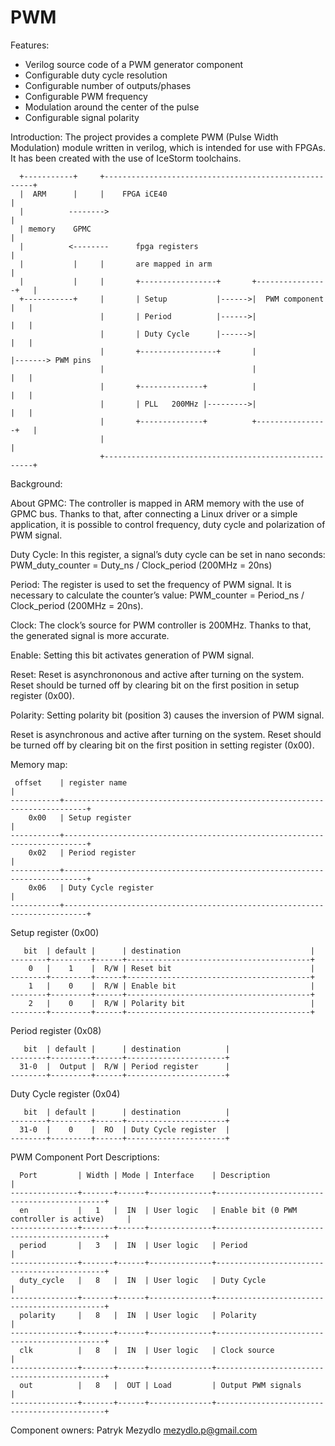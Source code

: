 # PWM 

Features:
  - Verilog source code of a PWM generator component
  - Configurable duty cycle resolution
  - Configurable number of outputs/phases
  - Configurable PWM frequency
  - Modulation around the center of the pulse
  - Configurable signal polarity

Introduction:
The project provides a complete PWM (Pulse Width Modulation) module written in verilog, which is 
intended for use with FPGAs. It has been created with the use of IceStorm toolchains. 

```
  +-----------+     +------------------------------------------------------+
  |  ARM      |     |    FPGA iCE40                                        |
  |          -------->                                                     |           
  | memory    GPMC                                                         |
  |          <--------      fpga registers                                 |
  |           |     |       are mapped in arm                              |
  |           |     |       +-----------------+       +----------------+   |
  +-----------+     |       | Setup           |------>|  PWM component |   |
                    |       | Period          |------>|                |   |
                    |       | Duty Cycle      |------>|                |   |
                    |       +-----------------+       |                |-------> PWM pins
                    |                                 |                |   |
                    |       +--------------+          |                |   |
                    |       | PLL   200MHz |--------->|                |   |
                    |       +--------------+          +----------------+   |          
                    |                                                      |
                    +------------------------------------------------------+
```

Background:

About GPMC:
The controller is mapped in ARM memory with the use of GPMC bus. Thanks to that, after connecting a Linux driver or a simple application, it is possible to control frequency, duty cycle and polarization of PWM signal.

Duty Cycle:
In this register, a signal’s duty cycle can be set in nano seconds:
PWM_duty_counter = Duty_ns / Clock_period (200MHz = 20ns)

Period: 
The register is used to set the frequency of PWM signal. It is necessary to calculate the counter’s value:  PWM_counter = Period_ns / Clock_period (200MHz = 20ns).

Clock:
The clock’s source for PWM controller is 200MHz. Thanks to that, the generated signal is more accurate.

Enable:
Setting this bit activates generation of PWM signal.

Reset:
Reset is asynchrononous and active after turning on the system. Reset should be turned off by clearing bit on the first position in setup register (0x00).

Polarity:
Setting polarity bit (position 3) causes the inversion of PWM signal.

Reset is asynchronous and active after turning on the system. Reset should be turned off by clearing bit on the first position in setting register (0x00).

Memory map:
```
 offset    | register name                                                             |
-----------+---------------------------------------------------------------------------+
    0x00   | Setup register                                                            |
-----------+---------------------------------------------------------------------------+
    0x02   | Period register                                                           |
-----------+---------------------------------------------------------------------------+
    0x06   | Duty Cycle register                                                       |
-----------+---------------------------------------------------------------------------+
```

Setup register (0x00)
```
   bit  | default |      | destination                             |
--------+---------+------+-----------------------------------------+
    0   |    1    |  R/W | Reset bit                               |
--------+---------+------+-----------------------------------------+
    1   |    0    |  R/W | Enable bit                              |
--------+---------+------+-----------------------------------------+
    2   |    0    |  R/W | Polarity bit                            |
--------+---------+------+-----------------------------------------+
```

Period register (0x08)
```
   bit  | default |      | destination          |
--------+---------+------+----------------------+
  31-0  |  Output |  R/W | Period register      |
--------+---------+------+----------------------+
```

Duty Cycle register (0x04)
```
   bit  | default |      | destination          |
--------+---------+------+----------------------+
  31-0  |    0    |  RO  | Duty Cycle register  |
--------+---------+------+----------------------+
```

PWM Component Port Descriptions:
```
  Port         | Width | Mode | Interface    | Description                                 |
---------------+-------+------+--------------+---------------------------------------------+
  en           |   1   |  IN  | User logic   | Enable bit (0 PWM controller is active)     |
---------------+-------+------+--------------+---------------------------------------------+
  period       |   3   |  IN  | User logic   | Period                                      |
---------------+-------+------+--------------+---------------------------------------------+
  duty_cycle   |   8   |  IN  | User logic   | Duty Cycle                                  |
---------------+-------+------+--------------+---------------------------------------------+
  polarity     |   8   |  IN  | User logic   | Polarity                                    |
---------------+-------+------+--------------+---------------------------------------------+
  clk          |   8   |  IN  | User logic   | Clock source                                |
---------------+-------+------+--------------+---------------------------------------------+
  out          |   8   |  OUT | Load         | Output PWM signals                          |
---------------+-------+------+--------------+---------------------------------------------+
```
Component owners:
Patryk Mezydlo <mezydlo.p@gmail.com>
